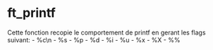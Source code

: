 # ft_printf

Cette fonction recopie le comportement de printf en gerant les flags suivant:
	- %c\n
	- %s
	- %p
	- %d
	- %i
	- %u
	- %x
	- %X
	- %%
